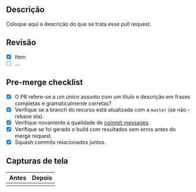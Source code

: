 ## Descrição

Coloque aqui a descrição do que se trata esse pull request.

## Revisão

- [x] Item
- [ ] ...

## Pre-merge checklist

- [x] O PR refere-se a um único assunto com um título e descrição em frases completas e gramaticalmente corretas?
- [x] Verifique se a branch do recurso está atualizada com a `master` (se não -rebase ela).
- [x] Verifique novamente a qualidade de [commit messages](https://cbea.ms/git-commit/).
- [x] Verifique se foi gerado o build com resultados sem erros antes do merge request.
- [x] Squash commits relacionados juntos.

## Capturas de tela

| Antes | Depois |
| ----- | ------ |
|       |        |
